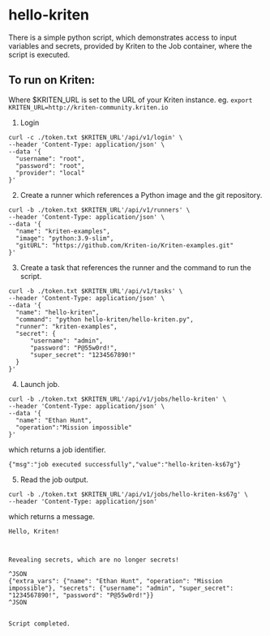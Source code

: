 # hello-kriten

There is a simple python script, which demonstrates access to input variables and secrets, provided by Kriten to the Job container, where the script is executed.

## To run on Kriten:

Where $KRITEN_URL is set to the URL of your Kriten instance.
eg. `export KRITEN_URL=http://kriten-community.kriten.io`

1. Login
```
curl -c ./token.txt $KRITEN_URL'/api/v1/login' \
--header 'Content-Type: application/json' \
--data '{
  "username": "root",
  "password": "root",
  "provider": "local"
}' 
```
2. Create a runner which references a Python image and the git repository.
```
curl -b ./token.txt $KRITEN_URL'/api/v1/runners' \
--header 'Content-Type: application/json' \
--data '{
  "name": "kriten-examples",
  "image": "python:3.9-slim",
  "gitURL": "https://github.com/Kriten-io/Kriten-examples.git"
}'
```
3. Create a task that references the runner and the command to run the script.
```
curl -b ./token.txt $KRITEN_URL'/api/v1/tasks' \
--header 'Content-Type: application/json' \
--data '{
  "name": "hello-kriten",
  "command": "python hello-kriten/hello-kriten.py",
  "runner": "kriten-examples",
  "secret": {
      "username": "admin",
      "password": "P@55w0rd!",
      "super_secret": "1234567890!"
  }
}'
```
4. Launch job.
```
curl -b ./token.txt $KRITEN_URL'/api/v1/jobs/hello-kriten' \
--header 'Content-Type: application/json' \
--data '{
  "name": "Ethan Hunt",
  "operation":"Mission impossible"
}'
```
   which returns a job identifier.
```
{"msg":"job executed successfully","value":"hello-kriten-ks67g"}
```
5. Read the job output.
```
curl -b ./token.txt $KRITEN_URL'/api/v1/jobs/hello-kriten-ks67g' \
--header 'Content-Type: application/json'
```
   which returns a message.
```
Hello, Kriten!



Revealing secrets, which are no longer secrets!

^JSON
{"extra_vars": {"name": "Ethan Hunt", "operation": "Mission impossible"}, "secrets": {"username": "admin", "super_secret": "1234567890!", "password": "P@55w0rd!"}}
^JSON


Script completed.
```
